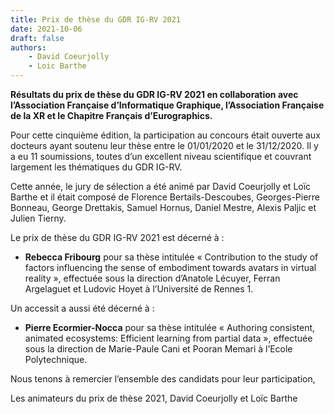 ```yaml
---
title: Prix de thèse du GDR IG-RV 2021
date: 2021-10-06
draft: false
authors:
    - David Coeurjolly
    - Loic Barthe
---
```


**Résultats du prix de thèse du GDR IG-RV 2021 en collaboration avec l’Association Française d’Informatique Graphique, l’Association Française de la XR et le Chapitre Français d’Eurographics.**


Pour cette cinquième édition, la participation au concours était ouverte aux docteurs ayant soutenu leur thèse entre le 01/01/2020 et le 31/12/2020. Il y a eu 11 soumissions, toutes d’un excellent niveau scientifique et couvrant largement les thématiques du GDR IG-RV.

Cette année, le jury de sélection a été animé par David Coeurjolly et Loïc Barthe et il était composé de Florence Bertails-Descoubes, Georges-Pierre Bonneau, George Drettakis, Samuel Hornus, Daniel Mestre, Alexis Paljic et Julien Tierny.

Le prix de thèse du GDR IG-RV 2021 est décerné à :

* **Rebecca Fribourg** pour sa thèse intitulée « Contribution to the study of factors influencing the sense of embodiment towards avatars in virtual reality », effectuée sous la direction d’Anatole Lécuyer, Ferran Argelaguet et Ludovic Hoyet à l’Université de Rennes 1.

Un accessit a aussi été décerné à :

* **Pierre Ecormier-Nocca** pour sa thèse intitulée « Authoring consistent, animated ecosystems: Efficient learning from partial data  », effectuée sous la direction de Marie-Paule Cani et Pooran Memari à l’Ecole Polytechnique.


Nous tenons à remercier l’ensemble des candidats pour leur participation,

Les animateurs du prix de thèse 2021,
David Coeurjolly et Loïc Barthe
